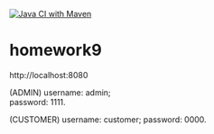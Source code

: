 [![Java CI with Maven](https://github.com/Zdotavv/Enterprise_homework9/actions/workflows/maven.yml/badge.svg)](https://github.com/Zdotavv/Enterprise_homework9/actions/workflows/maven.yml)
# homework9

http://localhost:8080

(ADMIN)
username: admin;  
password: 1111. 

(CUSTOMER)
username: customer; 
password: 0000. 
